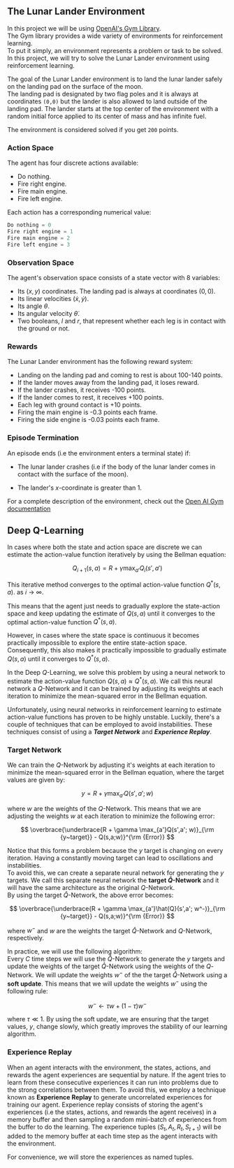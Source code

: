 ## The Lunar Lander Environment

In this project we will be using [OpenAI's Gym Library](https://www.gymlibrary.dev/).  
The Gym library provides a wide variety of environments for reinforcement learning.  
To put it simply, an environment represents a problem or task to be solved. In this project, we will try to solve the Lunar Lander environment using reinforcement learning.  

The goal of the Lunar Lander environment is to land the lunar lander safely on the landing pad on the surface of the moon.   
The landing pad is designated by two flag poles and it is always at coordinates `(0,0)` but the lander is also allowed to land outside of the landing pad. The lander starts at the top center of the environment with a random initial force applied to its center of mass and has infinite fuel.  
  
The environment is considered solved if you get `200` points.  
  
### Action Space

The agent has four discrete actions available:

* Do nothing.
* Fire right engine.
* Fire main engine.
* Fire left engine.

Each action has a corresponding numerical value:

```python
Do nothing = 0
Fire right engine = 1
Fire main engine = 2
Fire left engine = 3
```  
  
### Observation Space

The agent's observation space consists of a state vector with 8 variables:

* Its $(x,y)$ coordinates. The landing pad is always at coordinates $(0,0)$.
* Its linear velocities $(\dot x,\dot y)$.
* Its angle $\theta$.
* Its angular velocity $\dot \theta$.
* Two booleans, $l$ and $r$, that represent whether each leg is in contact with the ground or not.
  
  
### Rewards

The Lunar Lander environment has the following reward system:

* Landing on the landing pad and coming to rest is about 100-140 points.
* If the lander moves away from the landing pad, it loses reward. 
* If the lander crashes, it receives -100 points.
* If the lander comes to rest, it receives +100 points.
* Each leg with ground contact is +10 points.
* Firing the main engine is -0.3 points each frame.
* Firing the side engine is -0.03 points each frame.
  
  
### Episode Termination

An episode ends (i.e the environment enters a terminal state) if:

* The lunar lander crashes (i.e if the body of the lunar lander comes in contact with the surface of the moon).

* The lander's $x$-coordinate is greater than 1.  
  
  
  
For a complete description of the environment, check out the [Open AI Gym documentation](https://www.gymlibrary.dev/environments/box2d/lunar_lander/)  
  
  
  
## Deep Q-Learning

In cases where both the state and action space are discrete we can estimate the action-value function iteratively by using the Bellman equation:

$$
Q_{i+1}(s,a) = R + \gamma \max_{a'}Q_i(s',a')
$$

This iterative method converges to the optimal action-value function $Q^*(s,a)$. as 𝑖 → ∞.  

This means that the agent just needs to gradually explore the state-action space and keep updating the estimate of $Q(s,a)$ until it converges to the optimal action-value function $Q^*(s,a)$. 

However, in cases where the state space is continuous it becomes practically impossible to explore the entire state-action space. Consequently, this also makes it practically impossible to gradually estimate $Q(s,a)$ until it converges to $Q^*(s,a)$.

In the Deep $Q$-Learning, we solve this problem by using a neural network to estimate the action-value function $Q(s,a)\approx Q^*(s,a)$. We call this neural network a $Q$-Network and it can be trained by adjusting its weights at each iteration to minimize the mean-squared error in the Bellman equation.

Unfortunately, using neural networks in reinforcement learning to estimate action-value functions has proven to be highly unstable. Luckily, there's a couple of techniques that can be employed to avoid instabilities. These techniques consist of using a ***Target Network*** and ***Experience Replay***.  
  
  
### Target Network
We can train the $Q$-Network by adjusting it's weights at each iteration to minimize the mean-squared error in the Bellman equation, where the target values are given by:

$$
y = R + \gamma \max_{a'}Q(s',a';w)
$$  
  
where $w$ are the weights of the $Q$-Network. This means that we are adjusting the weights $w$ at each iteration to minimize the following error:

$$
\overbrace{\underbrace{R + \gamma \max_{a'}Q(s',a'; w)}_{\rm {y~target}} - Q(s,a;w)}^{\rm {Error}}
$$
  
Notice that this forms a problem because the $y$ target is changing on every iteration. Having a constantly moving target can lead to oscillations and instabilities.  
To avoid this, we can create a separate neural network for generating the $y$ targets. We call this separate neural network the 
**target $\hat Q$-Network** and it will have the same architecture as the original $Q$-Network.  
By using the target $\hat Q$-Network, the above error becomes:  

$$
\overbrace{\underbrace{R + \gamma \max_{a'}\hat{Q}(s',a'; w^-)}_{\rm {y~target}} - Q(s,a;w)}^{\rm {Error}}
$$

where $w^-$ and $w$ are the weights the target $\hat Q$-Network and $Q$-Network, respectively.
  
In practice, we will use the following algorithm:  
Every $C$ time steps we will use the $\hat Q$-Network to generate the $y$ targets and update the weights of the target $\hat Q$-Network using the weights of the $Q$-Network. We will update the weights $w^-$ of the the target $\hat Q$-Network using a **soft update**. This means that we will update the weights $w^-$ using the following rule:
 
$$
w^-\leftarrow \tau w + (1 - \tau) w^-
$$

where $\tau\ll 1$. By using the soft update, we are ensuring that the target values, $y$, change slowly, which greatly improves the stability of our learning algorithm.
  
  
### Experience Replay

When an agent interacts with the environment, the states, actions, and rewards the agent experiences are sequential by nature. If the agent tries to learn from these consecutive experiences it can run into problems due to the strong correlations between them. To avoid this, we employ a technique known as **Experience Replay** to generate uncorrelated experiences for training our agent. Experience replay consists of storing the agent's experiences (i.e the states, actions, and rewards the agent receives) in a memory buffer and then sampling a random mini-batch of experiences from the buffer to do the learning. The experience tuples $(S_t, A_t, R_t, S_{t+1})$ will be added to the memory buffer at each time step as the agent interacts with the environment.

For convenience, we will store the experiences as named tuples.
